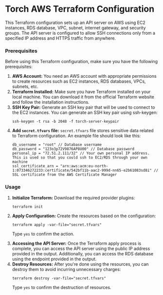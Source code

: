 # Torch AWS Terraform Configuration

This Terraform configuration sets up an API server on AWS using EC2 instances, RDS database, VPC, subnet, internet gateway, and security groups. The API server is configured to allow SSH connections only from a specified IP address and HTTPS traffic from anywhere.

### Prerequisites

Before using this Terraform configuration, make sure you have the following prerequisites:

<ol>
<li>
<strong>AWS Account:</strong> You need an AWS account with appropriate permissions to create resources such as EC2 instances, RDS databases, VPCs, subnets, etc.
</li>
<li>
<strong>Terraform Installed:</strong> Make sure you have Terraform installed on your local machine. You can download it from the official Terraform website and follow the installation instructions.
</li>
<li>
<strong>SSH Key Pair:</strong> Generate an SSH key pair that will be used to connect to the EC2 instances. You can generate an SSH key pair using ssh-keygen:

    ssh-keygen -t rsa -b 2048 -f torch-server-keypair

</li>
<li>
<strong>Add <code>secret.tfvars</code> file:</strong> <code>secret.tfvars</code> file stores sensitive data related to Terraform configuration. An example file should look like this:

    db_username = "root" // Database username
    db_password = "123o3p72V9876AP8U00" // Database password
    personal_ip = "72.51.2.111/32" // Your own personal IP address. This is used so that you could ssh to EC2/RDS through your own machine
    ssl_certificate_arn = "arn:aws:acm:eu-north-1:073346272233:certificate/542bf11b-aac2-999d-nn65-e2b61083sd8i" // SSL certificate from the AWS Certificate Manager

</li>
</ol>

### Usage

<ol>
<li>
<strong>Initialize Terraform:</strong> Download the required provider plugins:

    terraform init

</li>
<li>
<strong>Apply Configuration:</strong> Create the resources based on the configuration:

    terraform apply -var-file="secret.tfvars"

Type `yes` to confirm the action.

</li>
<li>
<strong>Accessing the API Server:</strong> Once the Terraform apply process is complete, you can access the API server using the public IP address provided in the output. Additionally, you can access the RDS database using the endpoint provided in the output.
</li>
<li>
<strong>Destroy Resources:</strong> After you're done using the resources, you can destroy them to avoid incurring unnecessary charges:

    terraform destroy -var-file="secret.tfvars"

Type `yes` to confirm the destruction of resources.

</li>
</ol>
